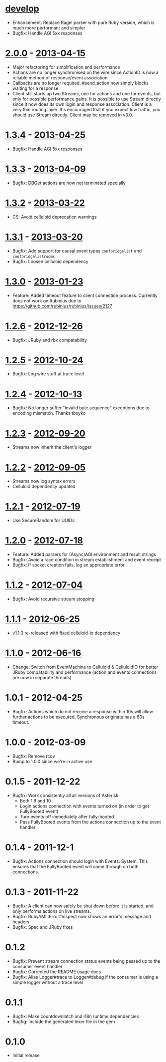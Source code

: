 # [develop](https://github.com/adhearsion/ruby_ami)
  * Enhancement: Replace Ragel parser with pure Ruby version, which is much more performant and simpler
  * Bugfix: Handle AGI 5xx responses

# [2.0.0](https://github.com/adhearsion/ruby_ami/compare/v1.3.3...v2.0.0) - [2013-04-15](https://rubygems.org/gems/ruby_ami/versions/2.0.0)
  * Major refactoring for simplification and performance
  * Actions are no longer synchronised on the wire since ActionID is now a reliable method of response/event association
  * Callbacks are no longer required. #send_action now simply blocks waiting for a response
  * Client still starts up two Streams, one for actions and one for events, but only for possible performance gains. It is possible to use Stream directly since it now does its own login and response association. Client is a very thin routing layer. It's encouraged that if you expect low traffic, you should use Stream directly. Client may be removed in v3.0.

# [1.3.4](https://github.com/adhearsion/ruby_ami/compare/v1.3.3...v1.3.4) - [2013-04-25](https://rubygems.org/gems/ruby_ami/versions/1.3.4)
  * Bugfix: Handle AGI 5xx responses

# [1.3.3](https://github.com/adhearsion/ruby_ami/compare/v1.3.2...v1.3.3) - [2013-04-09](https://rubygems.org/gems/ruby_ami/versions/1.3.3)
  * Bugfix: DBGet actions are now not terminated specially

# [1.3.2](https://github.com/adhearsion/ruby_ami/compare/v1.3.1...v1.3.2) - [2013-03-22](https://rubygems.org/gems/ruby_ami/versions/1.3.2)
  * CS: Avoid celluloid deprecation warnings

# [1.3.1](https://github.com/adhearsion/ruby_ami/compare/v1.3.0...v1.3.1) - [2013-03-20](https://rubygems.org/gems/ruby_ami/versions/1.3.1)
  * Bugfix: Add support for causal event types `confbridgelist` and `confbridgelistrooms`
  * Bugfix: Loosen celluloid dependency

# [1.3.0](https://github.com/adhearsion/ruby_ami/compare/v1.2.6...v1.3.0) - [2013-01-23](https://rubygems.org/gems/ruby_ami/versions/1.3.0)
  * Feature: Added timeout feature to client connection process. Currently does not work on Rubinius due to https://github.com/rubinius/rubinius/issues/2127

# [1.2.6](https://github.com/adhearsion/ruby_ami/compare/v1.2.5...v1.2.6) - [2012-12-26](https://rubygems.org/gems/ruby_ami/versions/1.2.6)
  * Bugfix: JRuby and rbx compatability

# [1.2.5](https://github.com/adhearsion/ruby_ami/compare/v1.2.4...v1.2.5) - [2012-10-24](https://rubygems.org/gems/ruby_ami/versions/1.2.5)
  * Bugfix: Log wire stuff at trace level

# [1.2.4](https://github.com/adhearsion/ruby_ami/compare/v1.2.3...v1.2.4) - [2012-10-13](https://rubygems.org/gems/ruby_ami/versions/1.2.4)
  * Bugfix: No longer suffer "invalid byte sequence" exceptions due to encoding mismatch. Thanks tboyko

# [1.2.3](https://github.com/adhearsion/ruby_ami/compare/v1.2.2...v1.2.3) - [2012-09-20](https://rubygems.org/gems/ruby_ami/versions/1.2.3)
  * Streams now inherit the client's logger

# [1.2.2](https://github.com/adhearsion/ruby_ami/compare/v1.2.1...v1.2.2) - [2012-09-05](https://rubygems.org/gems/ruby_ami/versions/1.2.2)
  * Streams now log syntax errors
  * Celluloid dependency updated

# [1.2.1](https://github.com/adhearsion/ruby_ami/compare/v1.2.0...v1.2.1) - [2012-07-19](https://rubygems.org/gems/ruby_ami/versions/1.2.1)
  * Use SecureRandom for UUIDs

# [1.2.0](https://github.com/adhearsion/ruby_ami/compare/v1.1.2...v1.2.0) - [2012-07-18](https://rubygems.org/gems/ruby_ami/versions/1.2.0)
  * Feature: Added parsers for (Async)AGI environment and result strings
  * Bugfix: Avoid a race condition in stream establishment and event receipt
  * Bugfix: If socket creation fails, log an appropriate error

# [1.1.2](https://github.com/adhearsion/ruby_ami/compare/v1.1.1...v1.1.2) - [2012-07-04](https://rubygems.org/gems/ruby_ami/versions/1.1.2)
  * Bugfix: Avoid recursive stream stopping

# [1.1.1](https://github.com/adhearsion/ruby_ami/compare/v1.1.0...v1.1.1) - [2012-06-25](https://rubygems.org/gems/ruby_ami/versions/1.1.1)
  * v1.1.0 re-released with fixed celluloid-io dependency

# [1.1.0](https://github.com/adhearsion/ruby_ami/compare/v1.0.1...v1.1.0) - [2012-06-16](https://rubygems.org/gems/ruby_ami/versions/1.1.0)
  * Change: Switch from EventMachine to Celluloid & CelluloidIO for better JRuby compatability and performance (action and events connections are now in separate threads)

# 1.0.1 - 2012-04-25
  * Bugfix: Actions which do not receive a response within 10s will allow further actions to be executed. Synchronous originate has a 60s timeout.

# 1.0.0 - 2012-03-09
  * Bugfix: Remove rcov
  * Bump to 1.0.0 since we're in active use

# 0.1.5 - 2011-12-22
  * Bugfix: Work consistently all all versions of Asterisk
    * Both 1.8 and 10
    * Login actions connection with events turned on (in order to get FullyBooted event)
    * Turn events off immediately after fully-booted
    * Pass FullyBooted events from the actions connection up to the event handler

# 0.1.4 - 2011-12-1
  * Bugfix: Actions connection should login with Events: System. This ensures that the FullyBooted event will come through on both connections.

# 0.1.3 - 2011-11-22
  * Bugfix: A client can now safely be shut down before it is started, and only performs actions on live streams.
  * Bugfix: RubyAMI::Error#inspect now shows an error's message and headers
  * Bugfix: Spec and JRuby fixes

# 0.1.2
  * Bugfix: Prevent stream connection status events being passed up to the consumer event handler
  * Bugfix: Corrected the README usage docs
  * Bugfix: Alias Logger#trace to Logger#debug if the consumer is using a simple logger without a trace level

# 0.1.1
  * Bugfix: Make countdownlatch and i18n runtime dependencies
  * Bugfig: Include the generated lexer file in the gem

# 0.1.0
  * Initial release
